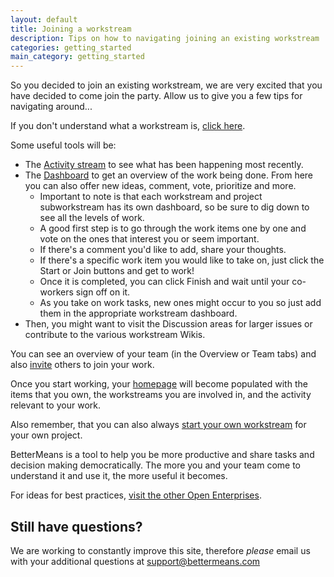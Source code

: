 ```yaml
---
layout: default
title: Joining a workstream
description: Tips on how to navigating joining an existing workstream
categories: getting_started
main_category: getting_started
---
```


So you decided to join an existing workstream, we are very excited that you have decided to come join the party. Allow us to give you a few tips for navigating around...

If you don't understand what a workstream is, [click here](/workstreams).

Some useful tools will be:

* The [Activity stream](/activity_stream) to see what has been happening most recently.
* The [Dashboard](/dashboard) to get an overview of the work being done. From here you can also offer new ideas, comment, vote, prioritize and more. 
  * Important to note is that each workstream and project subworkstream has its own dashboard, so be sure to dig down to see all the levels of work.
  * A good first step is to go through the work items one by one and vote on the ones that interest you or seem important.
  * If there's a comment you'd like to add, share your thoughts.
  * If there's a specific work item you would like to take on, just click the Start or Join buttons and get to work!
  * Once it is completed, you can click Finish and wait until your co-workers sign off on it.
  * As you take on work tasks, new ones might occur to you so just add them in the appropriate workstream dashboard.
* Then, you might want to visit the Discussion areas for larger issues or contribute to the various workstream Wikis.

You can see an overview of your team (in the Overview or Team tabs) and also [invite](/invitations) others to join your work.

Once you start working, your [homepage](http://secure.bettermeans.com/welcome) will become populated with the items that you own, the workstreams you are involved in, and the activity relevant to your work.

Also remember, that you can also always [start your own workstream](/workstreamguide) for your own project.

BetterMeans is a tool to help you be more productive and share tasks and decision making democratically. The more you and your team come to understand it and use it, the more useful it becomes.

For ideas for best practices, <a href="http://bettermeans.com/projects">visit the other Open Enterprises</a>.

Still have questions? 
---------------------

We are working to constantly improve this site, therefore _please_ email us with your additional questions at <a href="mailto:support@bettermeans.com">support@bettermeans.com</a>
